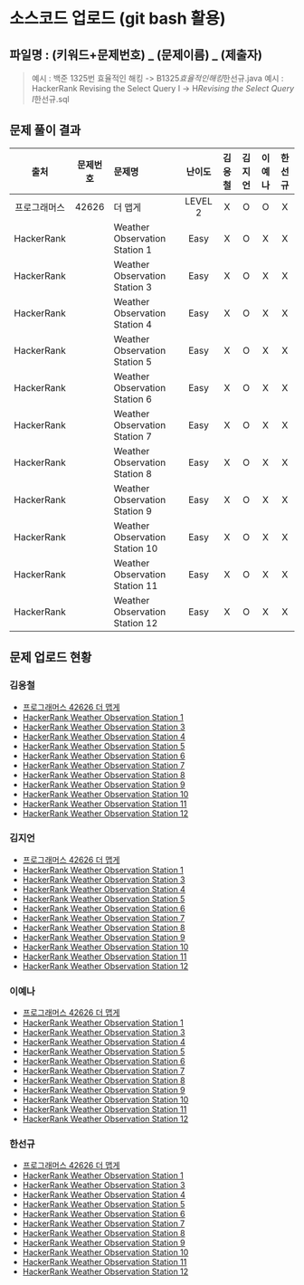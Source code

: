 # 소스코드 업로드 (git bash 활용)

## 파일명 : (키워드+문제번호) _ (문제이름) _ (제출자)

> 예시 : 백준 1325번 효율적인 해킹 -> B1325*효율적인해킹*한선규.java
> 예시 : HackerRank Revising the Select Query Ⅰ -> H*Revising the Select Query Ⅰ*한선규.sql

## 문제 풀이 결과

<!-- Table -->

|     출처     | 문제번호 | 문제명                         | 난이도  | 김응철 | 김지언 | 이예나 | 한선규 |
| :----------: | :------: | :----------------------------- | :-----: | :----: | :----: | :----: | :----: |
| 프로그래머스 |  42626   | 더 맵게                        | LEVEL 2 |   X    |   O    |   O    |   X    |
|  HackerRank  |          | Weather Observation Station 1  |  Easy   |   X    |   O    |   X    |   X    |
|  HackerRank  |          | Weather Observation Station 3  |  Easy   |   X    |   O    |   X    |   X    |
|  HackerRank  |          | Weather Observation Station 4  |  Easy   |   X    |   O    |   X    |   X    |
|  HackerRank  |          | Weather Observation Station 5  |  Easy   |   X    |   O    |   X    |   X    |
|  HackerRank  |          | Weather Observation Station 6  |  Easy   |   X    |   O    |   X    |   X    |
|  HackerRank  |          | Weather Observation Station 7  |  Easy   |   X    |   O    |   X    |   X    |
|  HackerRank  |          | Weather Observation Station 8  |  Easy   |   X    |   O    |   X    |   X    |
|  HackerRank  |          | Weather Observation Station 9  |  Easy   |   X    |   O    |   X    |   X    |
|  HackerRank  |          | Weather Observation Station 10 |  Easy   |   X    |   O    |   X    |   X    |
|  HackerRank  |          | Weather Observation Station 11 |  Easy   |   X    |   O    |   X    |   X    |
|  HackerRank  |          | Weather Observation Station 12 |  Easy   |   X    |   O    |   X    |   X    |

## 문제 업로드 현황

### 김응철

- [프로그래머스 42626 더 맵게]()
- [HackerRank Weather Observation Station 1]()
- [HackerRank Weather Observation Station 3]()
- [HackerRank Weather Observation Station 4]()
- [HackerRank Weather Observation Station 5]()
- [HackerRank Weather Observation Station 6]()
- [HackerRank Weather Observation Station 7]()
- [HackerRank Weather Observation Station 8]()
- [HackerRank Weather Observation Station 9]()
- [HackerRank Weather Observation Station 10]()
- [HackerRank Weather Observation Station 11]()
- [HackerRank Weather Observation Station 12]()

### 김지언

- [프로그래머스 42626 더 맵게]()
- [HackerRank Weather Observation Station 1]()
- [HackerRank Weather Observation Station 3]()
- [HackerRank Weather Observation Station 4]()
- [HackerRank Weather Observation Station 5]()
- [HackerRank Weather Observation Station 6]()
- [HackerRank Weather Observation Station 7]()
- [HackerRank Weather Observation Station 8]()
- [HackerRank Weather Observation Station 9]()
- [HackerRank Weather Observation Station 10]()
- [HackerRank Weather Observation Station 11]()
- [HackerRank Weather Observation Station 12]()

### 이예나

- [프로그래머스 42626 더 맵게]()
- [HackerRank Weather Observation Station 1]()
- [HackerRank Weather Observation Station 3]()
- [HackerRank Weather Observation Station 4]()
- [HackerRank Weather Observation Station 5]()
- [HackerRank Weather Observation Station 6]()
- [HackerRank Weather Observation Station 7]()
- [HackerRank Weather Observation Station 8]()
- [HackerRank Weather Observation Station 9]()
- [HackerRank Weather Observation Station 10]()
- [HackerRank Weather Observation Station 11]()
- [HackerRank Weather Observation Station 12]()

### 한선규

- [프로그래머스 42626 더 맵게]()
- [HackerRank Weather Observation Station 1]()
- [HackerRank Weather Observation Station 3]()
- [HackerRank Weather Observation Station 4]()
- [HackerRank Weather Observation Station 5]()
- [HackerRank Weather Observation Station 6]()
- [HackerRank Weather Observation Station 7]()
- [HackerRank Weather Observation Station 8]()
- [HackerRank Weather Observation Station 9]()
- [HackerRank Weather Observation Station 10]()
- [HackerRank Weather Observation Station 11]()
- [HackerRank Weather Observation Station 12]()
